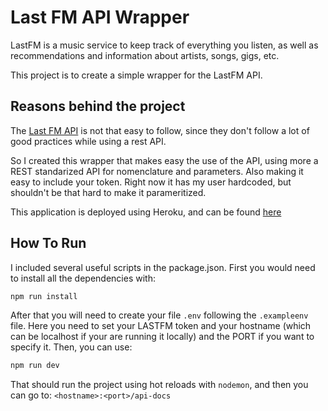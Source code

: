# Last FM API Wrapper

LastFM is a music service to keep track of everything you listen, as well as recommendations and information about artists, songs, gigs, etc.

This project is to create a simple wrapper for the LastFM API.

## Reasons behind the project

The [Last FM API](https://www.last.fm/api/) is not that easy to follow, since they don't follow a lot of good practices while using a rest API.

So I created this wrapper that makes easy the use of the API, using more a REST standarized API for nomenclature and parameters. Also making it easy to include your token.
Right now it has my user hardcoded, but shouldn't be that hard to make it parameritized.

This application is deployed using Heroku, and can be found [here](https://lastfm-api.herokuapp.com/api-docs/)

## How To Run

I included several useful scripts in the package.json.
First you would need to install all the dependencies with:

```bash
npm run install
```

After that you will need to create your file `.env` following the `.exampleenv` file. Here you need to set your LASTFM token and your hostname (which can be localhost if your are running it locally) and the PORT if you want to specify it. Then, you can use:

```bash
npm run dev
```

That should run the project using hot reloads with `nodemon`, and then you can go to: `<hostname>:<port>/api-docs`
